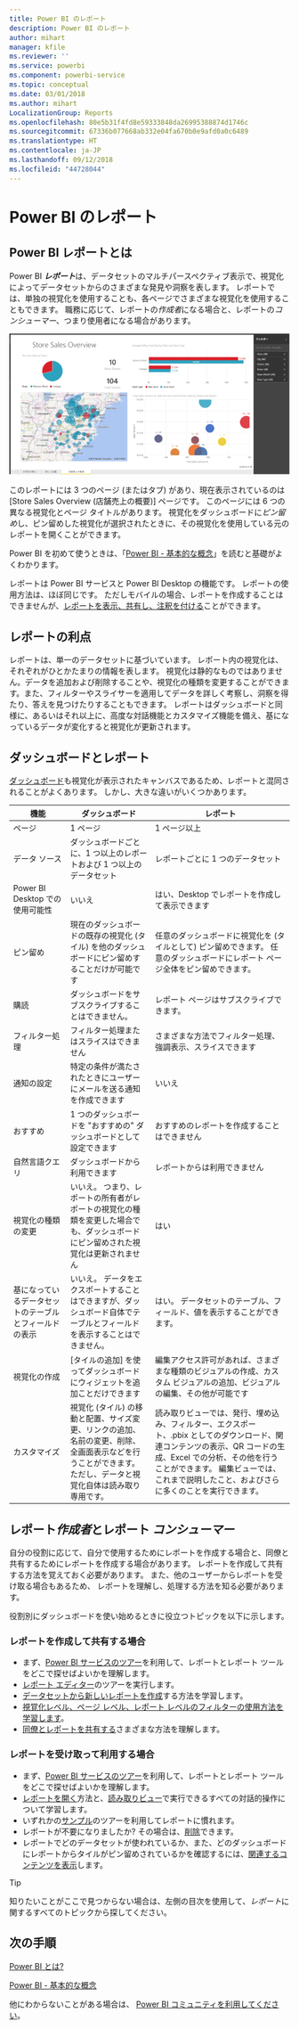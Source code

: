 ```yaml
---
title: Power BI のレポート
description: Power BI のレポート
author: mihart
manager: kfile
ms.reviewer: ''
ms.service: powerbi
ms.component: powerbi-service
ms.topic: conceptual
ms.date: 03/01/2018
ms.author: mihart
LocalizationGroup: Reports
ms.openlocfilehash: 80e5b31f4fd8e59333848da26995388874d1746c
ms.sourcegitcommit: 67336b077668ab332e04fa670b0e9afd0a0c6489
ms.translationtype: HT
ms.contentlocale: ja-JP
ms.lasthandoff: 09/12/2018
ms.locfileid: "44728044"
---
```

# <a name="reports-in-power-bi"></a>Power BI のレポート
## <a name="what-is-a-power-bi-report"></a>Power BI レポートとは
Power BI ***レポート***は、データセットのマルチパースペクティブ表示で、視覚化によってデータセットからのさまざまな発見や洞察を表します。  レポートでは、単独の視覚化を使用することも、各ページでさまざまな視覚化を使用することもできます。 職務に応じて、レポートの*作成者*になる場合と、レポートの*コンシューマー*、つまり使用者になる場合があります。

![レポート ページ](media/service-reports/reportview.png)

このレポートには 3 つのページ (またはタブ) があり、現在表示されているのは [Store Sales Overview (店舗売上の概要)] ページです。 このページには 6 つの異なる視覚化とページ タイトルがあります。 視覚化をダッシュボードに*ピン留め*し、ピン留めした視覚化が選択されたときに、その視覚化を使用している元のレポートを開くことができます。

Power BI を初めて使うときは、「[Power BI - 基本的な概念](service-basic-concepts.md)」を読むと基礎がよくわかります。

レポートは Power BI サービスと Power BI Desktop の機能です。 レポートの使用方法は、ほぼ同じです。 ただしモバイルの場合、レポートを作成することはできませんが、[レポートを表示、共有し、注釈を付ける](consumer/mobile/mobile-reports-in-the-mobile-apps.md)ことができます。

## <a name="advantages-of-reports"></a>レポートの利点
レポートは、単一のデータセットに基づいています。 レポート内の視覚化は、それぞれがひとかたまりの情報を表します。 視覚化は静的なものではありません。データを追加および削除することや、視覚化の種類を変更することができます。また、フィルターやスライサーを適用してデータを詳しく考察し、洞察を得たり、答えを見つけたりすることもできます。 レポートはダッシュボードと同様に、あるいはそれ以上に、高度な対話機能とカスタマイズ機能を備え、基になっているデータが変化すると視覚化が更新されます。

## <a name="dashboards-versus-reports"></a>ダッシュボードとレポート
[ダッシュボード](service-dashboards.md)も視覚化が表示されたキャンバスであるため、レポートと混同されることがよくあります。 しかし、大きな違いがいくつかあります。  

| **機能** | **ダッシュボード** | **レポート** |
| --- | --- | --- |
| ページ |1 ページ |1 ページ以上 |
| データ ソース |ダッシュボードごとに、1 つ以上のレポートおよび 1 つ以上のデータセット |レポートごとに 1 つのデータセット |
| Power BI Desktop での使用可能性 |いいえ |はい、Desktop でレポートを作成して表示できます |
| ピン留め |現在のダッシュボードの既存の視覚化 (タイル) を他のダッシュボードにピン留めすることだけが可能です |任意のダッシュボードに視覚化を (タイルとして) ピン留めできます。 任意のダッシュボードにレポート ページ全体をピン留めできます。 |
| 購読 |ダッシュボードをサブスクライブすることはできません。 |レポート ページはサブスクライブできます。 |
| フィルター処理 |フィルター処理またはスライスはできません |さまざまな方法でフィルター処理、強調表示、スライスできます |
| 通知の設定 |特定の条件が満たされたときにユーザーにメールを送る通知を作成できます |いいえ |
| おすすめ |1 つのダッシュボードを "おすすめの" ダッシュボードとして設定できます |おすすめのレポートを作成することはできません |
| 自然言語クエリ |ダッシュボードから利用できます |レポートからは利用できません |
| 視覚化の種類の変更 |いいえ。 つまり、レポートの所有者がレポートの視覚化の種類を変更した場合でも、ダッシュボードにピン留めされた視覚化は更新されません |はい |
| 基になっているデータセットのテーブルとフィールドの表示 |いいえ。 データをエクスポートすることはできますが、ダッシュボード自体でテーブルとフィールドを表示することはできません。 |はい。 データセットのテーブル、フィールド、値を表示することができます。 |
| 視覚化の作成 |[タイルの追加] を使ってダッシュボードにウィジェットを追加ことだけできます |編集アクセス許可があれば、さまざまな種類のビジュアルの作成、カスタム ビジュアルの追加、ビジュアルの編集、その他が可能です |
| カスタマイズ |視覚化 (タイル) の移動と配置、サイズ変更、リンクの追加、名前の変更、削除、全画面表示などを行うことができます。 ただし、データと視覚化自体は読み取り専用です。 |読み取りビューでは、発行、埋め込み、フィルター、エクスポート、.pbix としてのダウンロード、関連コンテンツの表示、QR コードの生成、Excel での分析、その他を行うことができます。  編集ビューでは、これまで説明したこと、およびさらに多くのことを実行できます。 |

## <a name="report-creators-and-report-consumers"></a>レポート***作成者***とレポート ***コンシューマー***
自分の役割に応じて、自分で使用するためにレポートを作成する場合と、同僚と共有するためにレポートを作成する場合があります。 レポートを作成して共有する方法を覚えておく必要があります。 また、他のユーザーからレポートを受け取る場合もあるため、 レポートを理解し、処理する方法を知る必要があります。

役割別にダッシュボードを使い始めるときに役立つトピックを以下に示します。

### <a name="if-you-will-be-creating-and-sharing-reports"></a>レポートを作成して共有する場合
* まず、[Power BI サービスのツアー](service-basic-concepts.md)を利用して、レポートとレポート ツールをどこで探せばよいかを理解します。
* [レポート エディター](service-the-report-editor-take-a-tour.md)のツアーを実行します。
* [データセットから新しいレポートを作成](service-report-create-new.md)する方法を学習します。
* [視覚化レベル、ページ レベル、レポート レベルのフィルターの使用方法を学習します](power-bi-how-to-report-filter.md)。
* [同僚とレポートを共有する](service-share-dashboards.md)さまざまな方法を理解します。

### <a name="if-you-will-be-receiving-and-consuming-reports"></a>レポートを受け取って利用する場合
* まず、[Power BI サービスのツアー](service-basic-concepts.md)を利用して、レポートとレポート ツールをどこで探せばよいかを理解します。
* [レポートを開く](service-report-open.md)方法と、[読み取りビュー](service-reading-view-and-editing-view.md)で実行できるすべての対話的操作について学習します。
* いずれかの[サンプル](sample-tutorial-connect-to-the-samples.md)のツアーを利用してレポートに慣れます。  
* レポートが不要になりましたか? その場合は、[削除](service-delete.md)できます。
* レポートでどのデータセットが使われているか、また、どのダッシュボードにレポートからタイルがピン留めされているかを確認するには、[関連するコンテンツを表示](service-related-content.md)します。

> [!TIP]
> 知りたいことがここで見つからない場合は、左側の目次を使用して、*レポート*に関するすべてのトピックから探してください。
> 
> 

## <a name="next-steps"></a>次の手順
[Power BI とは?](power-bi-overview.md) 

[Power BI - 基本的な概念](service-basic-concepts.md)

他にわからないことがある場合は、 [Power BI コミュニティを利用してください](http://community.powerbi.com/)。

